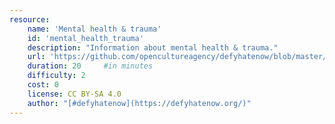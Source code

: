 ```yaml
---
resource:
    name: 'Mental health & trauma'
    id: 'mental_health_trauma'    
    description: "Information about mental health & trauma."
    url: 'https://github.com/opencultureagency/defyhatenow/blob/master/CAMEROON/SocialMedia-FieldGuide/mental%20healt%20trauma.pdf'
    duration: 20     #in minutes
    difficulty: 2
    cost: 0      
    license: CC BY-SA 4.0
    author: "[#defyhatenow](https://defyhatenow.org/)"
---
```

